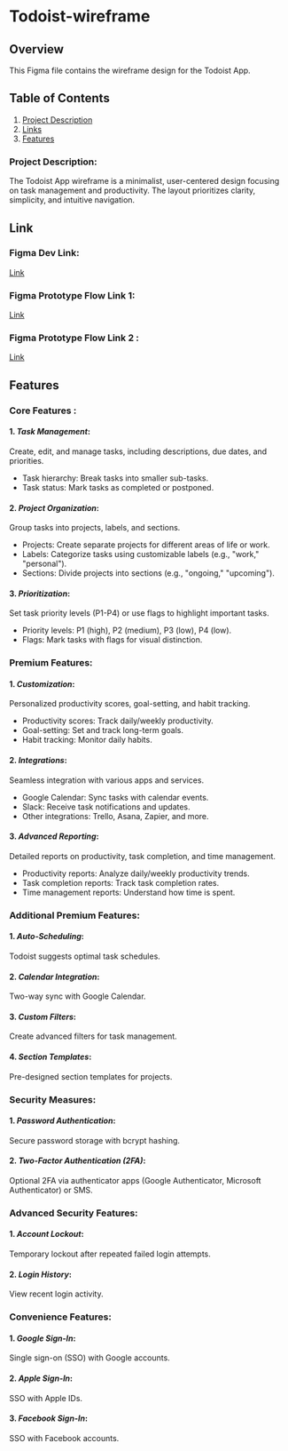 # Todoist-wireframe

## Overview

This Figma file contains the wireframe design for the Todoist App.

## Table of Contents
1. [Project Description](#project-description)
2. [Links](#link)
3. [Features](#features)


### Project Description:

The Todoist App wireframe is a minimalist, user-centered design focusing on task management and productivity. The layout prioritizes clarity, simplicity, and intuitive navigation.


## Link

### Figma Dev Link:
   [Link](https://www.figma.com/design/18nZNEiOzcJ6szpcTIodqh/Todoist-wireframe?node-id=6-74&m=dev&t=OZ28PCfFzTI66VBy-1)

### Figma Prototype Flow Link 1: 

[Link](https://www.figma.com/proto/18nZNEiOzcJ6szpcTIodqh/Todoist-wireframe?node-id=0-1&node-type=canvas&viewport=128%2C59%2C0.06&t=mwVjVxwREWrhm6AP-0&scaling=scale-down&content-scaling=fixed&starting-point-node-id=1%3A2)

### Figma Prototype Flow Link 2 :

[Link](https://www.figma.com/proto/18nZNEiOzcJ6szpcTIodqh/Todoist-wireframe?node-id=0-1&node-type=canvas&viewport=154%2C234%2C0.25&t=mHASSqY6j5wlVJdd-0&scaling=scale-down&content-scaling=fixed&starting-point-node-id=55%3A2079&show-proto-sidebar=1)

## Features 

### Core Features :

#### 1. *Task Management*: 
Create, edit, and manage tasks, including descriptions, due dates, and priorities.
- Task hierarchy: Break tasks into smaller sub-tasks.
- Task status: Mark tasks as completed or postponed.

#### 2. *Project Organization*: 
Group tasks into projects, labels, and sections.
- Projects: Create separate projects for different areas of life or work.
- Labels: Categorize tasks using customizable labels (e.g., "work," "personal").
- Sections: Divide projects into sections (e.g., "ongoing," "upcoming").

#### 3. *Prioritization*: 
Set task priority levels (P1-P4) or use flags to highlight important tasks.
- Priority levels: P1 (high), P2 (medium), P3 (low), P4 (low).
- Flags: Mark tasks with flags for visual distinction.

### Premium Features:

#### 1. *Customization*: 
Personalized productivity scores, goal-setting, and habit tracking.
- Productivity scores: Track daily/weekly productivity.
- Goal-setting: Set and track long-term goals.
- Habit tracking: Monitor daily habits.

#### 2. *Integrations*: 
Seamless integration with various apps and services.
- Google Calendar: Sync tasks with calendar events.
- Slack: Receive task notifications and updates.
- Other integrations: Trello, Asana, Zapier, and more.

#### 3. *Advanced Reporting*:
Detailed reports on productivity, task completion, and time management.
- Productivity reports: Analyze daily/weekly productivity trends.
- Task completion reports: Track task completion rates.
- Time management reports: Understand how time is spent.

### Additional Premium Features:

#### 1. *Auto-Scheduling*: 
Todoist suggests optimal task schedules.
#### 2. *Calendar Integration*: 
Two-way sync with Google Calendar.
#### 3. *Custom Filters*: 
Create advanced filters for task management.
#### 4. *Section Templates*: 
Pre-designed section templates for projects.

### Security Measures:

#### 1. *Password Authentication*: 
Secure password storage with bcrypt hashing.
#### 2. *Two-Factor Authentication (2FA)*:
 Optional 2FA via authenticator apps (Google Authenticator, Microsoft Authenticator) or SMS.

### Advanced Security Features:

#### 1. *Account Lockout*: 
Temporary lockout after repeated failed login attempts.
#### 2. *Login History*: 
View recent login activity.

### Convenience Features:

#### 1. *Google Sign-In*: 
Single sign-on (SSO) with Google accounts.
#### 2. *Apple Sign-In*: 
SSO with Apple IDs.
#### 3. *Facebook Sign-In*: 
SSO with Facebook accounts.
